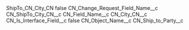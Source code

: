 <?xml version="1.0" encoding="UTF-8"?>
<CustomMetadata xmlns="http://soap.sforce.com/2006/04/metadata" xmlns:xsi="http://www.w3.org/2001/XMLSchema-instance" xmlns:xsd="http://www.w3.org/2001/XMLSchema">
    <label>ShipTo_CN_City_CN</label>
    <protected>false</protected>
    <values>
        <field>CN_Change_Request_Field_Name__c</field>
        <value xsi:type="xsd:string">CN_ShipTo_City_CN__c</value>
    </values>
    <values>
        <field>CN_Field_Name__c</field>
        <value xsi:type="xsd:string">CN_City_CN__c</value>
    </values>
    <values>
        <field>CN_Is_Interface_Field__c</field>
        <value xsi:type="xsd:boolean">false</value>
    </values>
    <values>
        <field>CN_Object_Name__c</field>
        <value xsi:type="xsd:string">CN_Ship_to_Party__c</value>
    </values>
</CustomMetadata>
